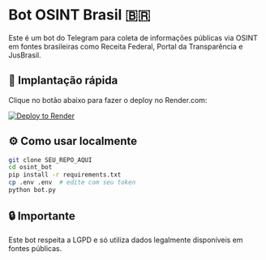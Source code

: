 # Bot OSINT Brasil 🇧🇷

Este é um bot do Telegram para coleta de informações públicas via OSINT em fontes brasileiras como Receita Federal, Portal da Transparência e JusBrasil.

## 🚀 Implantação rápida

Clique no botão abaixo para fazer o deploy no Render.com:

[![Deploy to Render](https://render.com/images/deploy-to-render-button.svg)](https://render.com/deploy?repo=https://github.com/render-examples/python-telegram-osint-bot-template)

## ⚙️ Como usar localmente

```bash
git clone SEU_REPO_AQUI
cd osint_bot
pip install -r requirements.txt
cp .env .env  # edite com seu token
python bot.py
```

## 🔒 Importante
Este bot respeita a LGPD e só utiliza dados legalmente disponíveis em fontes públicas.
